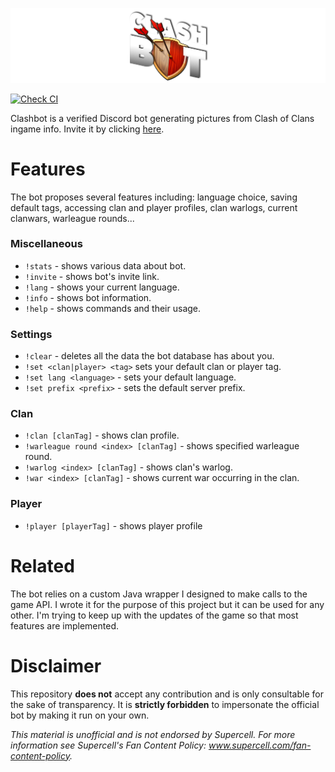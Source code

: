 ![Clashbot banner](/src/main/resources/icons/clashbot-banner.png)

[![Check CI](https://github.com/Lycoon/clashbot/actions/workflows/check-ci.yml/badge.svg)](https://github.com/Lycoon/clashbot/actions/workflows/check-ci.yml)

Clashbot is a verified Discord bot generating pictures from Clash of Clans ingame info. Invite it by clicking [here](https://discord.com/api/oauth2/authorize?client_id=734481969630543883&permissions=2147780672&scope=bot).

# Features
The bot proposes several features including: language choice, saving default tags, accessing clan and player profiles, clan warlogs, current clanwars, warleague rounds...

### Miscellaneous
- `!stats` - shows various data about bot.
- `!invite` - shows bot's invite link.
- `!lang` - shows your current language.
- `!info` - shows bot information.
- `!help` - shows commands and their usage.

### Settings
- `!clear` - deletes all the data the bot database has about you.
- `!set <clan|player> <tag>` sets your default clan or player tag.
- `!set lang <language>` - sets your default language.
- `!set prefix <prefix>` - sets the default server prefix.

### Clan
- `!clan [clanTag]` - shows clan profile.
- `!warleague round <index> [clanTag]` - shows specified warleague round.
- `!warlog <index> [clanTag]` - shows clan's warlog.
- `!war <index> [clanTag]` - shows current war occurring in the clan.

### Player
- `!player [playerTag]` - shows player profile

# Related
The bot relies on a custom Java wrapper I designed to make calls to the game API. I wrote it for the purpose of this project but it can be used for any other. I'm trying to keep up with the updates of the game so that most features are implemented.

# Disclaimer
This repository **does not** accept any contribution and is only consultable for the sake of transparency.
It is **strictly forbidden** to impersonate the official bot by making it run on your own.

*This material is unofficial and is not endorsed by Supercell. For more information see Supercell's Fan Content Policy: www.supercell.com/fan-content-policy.*
